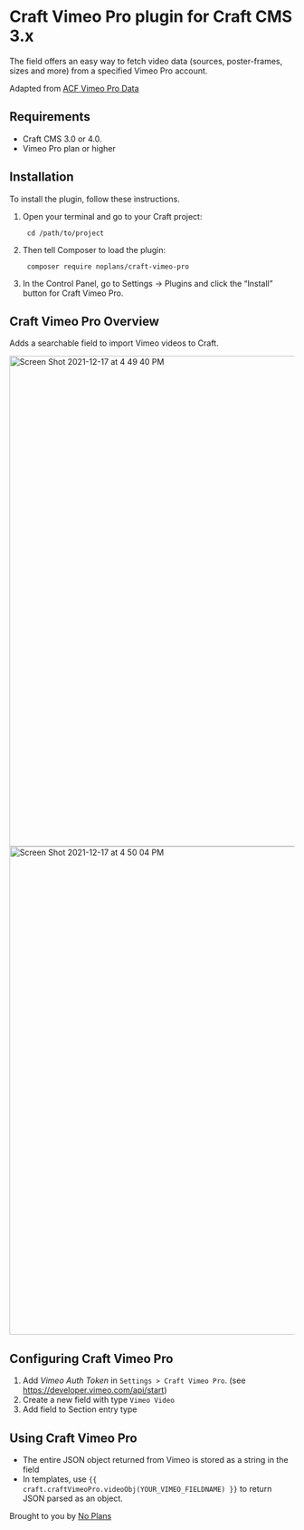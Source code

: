 # Craft Vimeo Pro plugin for Craft CMS 3.x

The field offers an easy way to fetch video data (sources, poster-frames, sizes and more) from a specified Vimeo Pro account.

Adapted from [ACF Vimeo Pro Data](https://github.com/ttillberg/acf-vimeo-pro-data)

## Requirements

- Craft CMS 3.0 or 4.0.
- Vimeo Pro plan or higher


## Installation

To install the plugin, follow these instructions.

1. Open your terminal and go to your Craft project:

        cd /path/to/project

2. Then tell Composer to load the plugin:

        composer require noplans/craft-vimeo-pro

3. In the Control Panel, go to Settings → Plugins and click the “Install” button for Craft Vimeo Pro.

## Craft Vimeo Pro Overview

Adds a searchable field to import Vimeo videos to Craft.

<img width="865" alt="Screen Shot 2021-12-17 at 4 49 40 PM" src="https://user-images.githubusercontent.com/742229/146623194-8ba9ecd3-0f3a-4c47-a60b-e07b36cfd95f.png">

<img width="861" alt="Screen Shot 2021-12-17 at 4 50 04 PM" src="https://user-images.githubusercontent.com/742229/146623233-6db29715-ed9b-4ccc-b094-a1fba562e748.png">


## Configuring Craft Vimeo Pro

1. Add *Vimeo Auth Token* in `Settings > Craft Vimeo Pro`. (see https://developer.vimeo.com/api/start)
2. Create a new field with type `Vimeo Video`
3. Add field to Section entry type

## Using Craft Vimeo Pro

- The entire JSON object returned from Vimeo is stored as a string in the field
- In templates, use `{{ craft.craftVimeoPro.videoObj(YOUR_VIMEO_FIELDNAME) }}` to return JSON parsed as an object. 

Brought to you by [No Plans](https://no-plans.com/)

